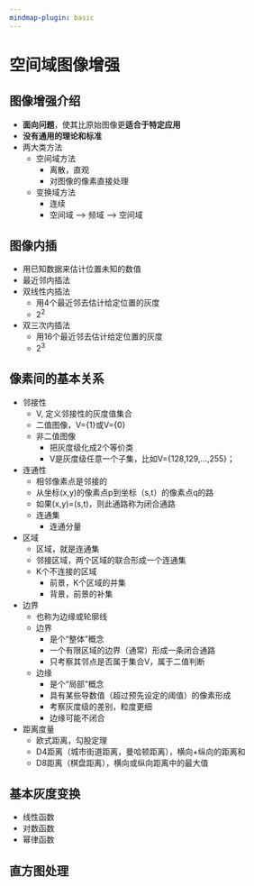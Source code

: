 ```yaml
---
mindmap-plugin: basic
---
```


# 空间域图像增强

## 图像增强介绍
- **面向问题**，使其比原始图像更**适合于特定应用**
- **没有通用的理论和标准**
- 两大类方法
    - 空间域方法
        - 离散，直观
        - 对图像的像素直接处理
    - 变换域方法
        - 连续
        - 空间域 --> 频域 --> 空间域

## 图像内插
- 用已知数据来估计位置未知的数值
- 最近邻内插法
- 双线性内插法
    - 用4个最近邻去估计给定位置的灰度
    - $2^2$
- 双三次内插法
    - 用16个最近邻去估计给定位置的灰度
    - $2^3$

## 像素间的基本关系
- 邻接性
    - V, 定义邻接性的灰度值集合
    - 二值图像，V={1}或V={0}
    - 非二值图像
        - 把灰度级化成2个等价类
        - V是灰度级任意一个子集，比如V={128,129,…,255}；
- 连通性
    - 相邻像素点是邻接的
    - 从坐标(x,y)的像素点p到坐标（s,t）的像素点q的路
    - 如果(x,y)=(s,t)，则此通路称为闭合通路
    - 连通集
        - 连通分量
- 区域
    - 区域，就是连通集
    - 邻接区域，两个区域的联合形成一个连通集
    - K个不连接的区域
        - 前景，K个区域的并集
        - 背景，前景的补集
- 边界
    - 也称为边缘或轮廓线
    - 边界
        - 是个“整体”概念
        - 一个有限区域的边界（通常）形成一条闭合通路
        - 只考察其邻点是否属于集合V，属于二值判断
    - 边缘
        - 是个“局部”概念
        - 具有某些导数值（超过预先设定的阈值）的像素形成
        - 考察灰度级的差别，粒度更细
        - 边缘可能不闭合
- 距离度量
    - 欧式距离，勾股定理
    - D4距离（城市街道距离，曼哈顿距离），横向+纵向的距离和
    - D8距离（棋盘距离），横向或纵向距离中的最大值

## 基本灰度变换
- 线性函数
- 对数函数
- 幂律函数

## 直方图处理